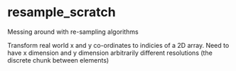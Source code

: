 # resample_scratch
Messing around with re-sampling algorithms

Transform real world x and y co-ordinates to indicies of a 2D array.  Need to have x dimension and y dimension arbitrarily different resolutions (the discrete chunk between elements)
